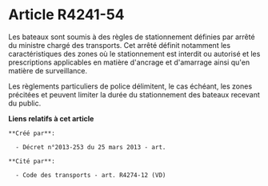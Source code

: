 # Article R4241-54

Les bateaux sont soumis à des règles de stationnement définies par arrêté du ministre chargé des transports. Cet arrêté
définit notamment les caractéristiques des zones où le stationnement est interdit ou autorisé et les prescriptions
applicables en matière d'ancrage et d'amarrage ainsi qu'en matière de surveillance.

Les règlements particuliers de police délimitent, le cas échéant, les zones précitées et peuvent limiter la durée du
stationnement des bateaux recevant du public.

**Liens relatifs à cet article**

	**Créé par**:

	  - Décret n°2013-253 du 25 mars 2013 - art.

	**Cité par**:

	  - Code des transports - art. R4274-12 (VD)
